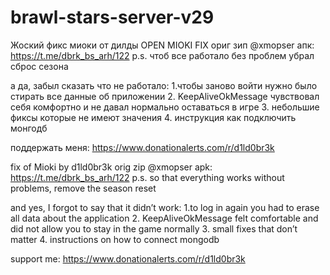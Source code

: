 # brawl-stars-server-v29
Жоский фикс миоки от дилды
OPEN MIOKI FIX
ориг зип @xmopser
апк: https://t.me/dbrk_bs_arh/122
p.s. чтоб все работало без проблем убрал сброс сезона

а да, забыл сказать что не работало:
1.чтобы заново войти нужно было стирать все данные об приложении
2. KeepAliveOkMessage чувствовал себя комфортно и не давал нормально оставаться в игре
3. небольшие фиксы которые не имеют значения
4. инструкция как подключить монгодб

поддержать меня: https://www.donationalerts.com/r/d1ld0br3k

fix of Mioki by d1ld0br3k
orig zip @xmopser
apk: https://t.me/dbrk_bs_arh/122
p.s. so that everything works without problems, remove the season reset

and yes, I forgot to say that it didn’t work:
1.to log in again you had to erase all data about the application
2. KeepAliveOkMessage felt comfortable and did not allow you to stay in the game normally
3. small fixes that don’t matter
4. instructions on how to connect mongodb

support me: https://www.donationalerts.com/r/d1ld0br3k
